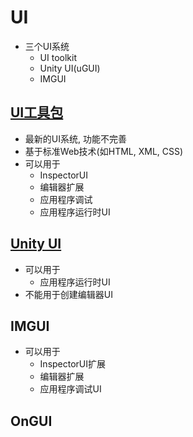 # UI

- 三个UI系统
  - UI toolkit
  - Unity UI(uGUI)
  - IMGUI

## [UI工具包](unity-script-ui-toolkit.md)

- 最新的UI系统, 功能不完善
- 基于标准Web技术(如HTML, XML, CSS)
- 可以用于
  - InspectorUI
  - 编辑器扩展
  - 应用程序调试
  - 应用程序运行时UI

## [Unity UI](unity-ui-ugui.md)

- 可以用于
  - 应用程序运行时UI
- 不能用于创建编辑器UI  

## IMGUI

- 可以用于
  - InspectorUI扩展
  - 编辑器扩展
  - 应用程序调试UI


## OnGUI
